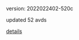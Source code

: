version: 2022022402-520c

updated 52 avds

[details](https://github.com/0x74f917491bfa7ebfa379/ali_avd_db/blob/master/change_log/2022/02/24/02/520c.txt)